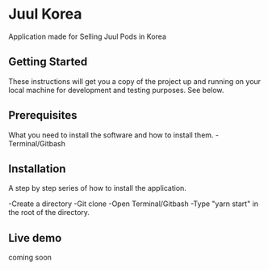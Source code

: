 # Juul Korea
Application made for Selling Juul Pods in Korea


## Getting Started
These instructions will get you a copy of the project up and running on your local machine for development and testing purposes. See below.

## Prerequisites

What you need to install the software and how to install them.
-Terminal/Gitbash

## Installation
A step by step series of how to install the application.

-Create a directory
-Git clone
-Open Terminal/Gitbash
-Type "yarn start" in the root of the directory.

## Live demo
coming soon
